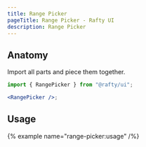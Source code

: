 ```yaml
---
title: Range Picker
pageTitle: Range Picker - Rafty UI
description: Range Picker
---
```


## Anatomy

Import all parts and piece them together.

```jsx
import { RangePicker } from "@rafty/ui";

<RangePicker />;
```

## Usage

{% example name="range-picker:usage" /%}
